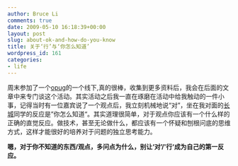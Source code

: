 ```yaml
---
author: Bruce Li
comments: true
date: 2009-05-10 16:18:39+00:00
layout: post
slug: about-ok-and-how-do-you-know
title: 关于‘行’与‘你怎么知道’
wordpress_id: 161
categories:
- life
---
```


周末参加了一个[opug](http://www.opug.org.cn)的一个线下,真的很棒，收集到更多资料后，我会在后面的文章中来专门谈这个活动。其实活动之后我一直在琢磨在活动中给我触动的一件小事，记得当时有一位嘉宾说了一个观点后，我立刻机械地说“对”，坐在我对面的[长城](http://www.javafox.org/)同学的反应是”你怎么知道“。其实道理很简单，对于观点你应该有一个什么样的正确的直觉反应。做技术，甚至无论做什么，都应该有一个怀疑和刨根问底的思维方式，这样才能很好的培养对于问题的独立思考能力。

**嗯，对于你不知道的东西/观点，多问点为什么，别让‘对’/'行‘成为自己的第一反应。**
